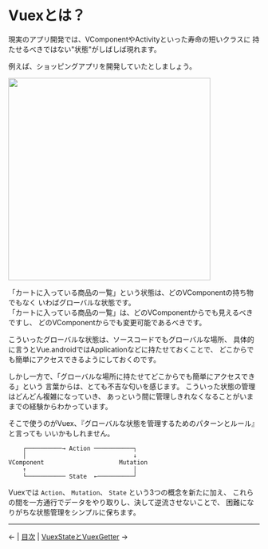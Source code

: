 
Vuexとは？
================================================================================

現実のアプリ開発では、VComponentやActivityといった寿命の短いクラスに
持たせるべきではない"状態"がしばしば現れます。

例えば、ショッピングアプリを開発していたとしましょう。

<img src="https://raw.github.com/wcaokaze/Vue.android/master/imgs/shopping_app_header.png" width="405px">

「カートに入っている商品の一覧」という状態は、どのVComponentの持ち物でもなく
いわばグローバルな状態です。  
「カートに入っている商品の一覧」は、どのVComponentからでも見えるべきですし、
どのVComponentからでも変更可能であるべきです。

こういったグローバルな状態は、ソースコードでもグローバルな場所、
具体的に言うとVue.androidではApplicationなどに持たせておくことで、
どこからでも簡単にアクセスできるようにしておくのです。

しかし一方で、「グローバルな場所に持たせてどこからでも簡単にアクセスできる」という
言葉からは、とても不吉な匂いを感じます。
こういった状態の管理はどんどん複雑になっていき、
あっという間に管理しきれなくなることがいままでの経験からわかっています。

そこで使うのがVuex、『グローバルな状態を管理するためのパターンとルール』と言っても
いいかもしれません。

```
    ┌──────────→ Action ───────────┐
    │                              ↓
VComponent                     Mutation
    ↑                              │
    └─────────── State  ←──────────┘
```
Vuexでは `Action`、 `Mutation`、 `State` という3つの概念を新たに加え、
これらの間を一方通行でデータをやり取りし、決して逆流させないことで、
困難になりがちな状態管理をシンプルに保ちます。


* * * * * * * * * * * * * * * * * * * * * * * * * * * * * * * * * * * * * * * *

←  |  [目次](../README-ja.md#チュートリアル)  |  [VuexStateとVuexGetter](VuexStates-and-VuexGetters.md) →

